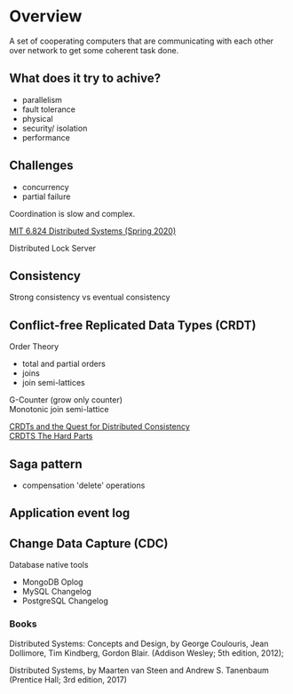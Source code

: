 # Overview

A set of cooperating computers that are communicating with each other over network to get some coherent task done.  

## What does it try to achive?
- parallelism
- fault tolerance
- physical
- security/ isolation
- performance

## Challenges
- concurrency
- partial failure

Coordination is slow and complex.  

[MIT 6.824 Distributed Systems (Spring 2020)](https://www.youtube.com/playlist?list=PLrw6a1wE39_tb2fErI4-WkMbsvGQk9_UB)  

Distributed Lock Server

## Consistency
Strong consistency vs eventual consistency  

## Conflict-free Replicated Data Types (CRDT)
Order Theory
- total and partial orders
- joins
- join semi-lattices

G-Counter (grow only counter)  
Monotonic join semi-lattice  

[CRDTs and the Quest for Distributed Consistency](https://www.youtube.com/watch?v=B5NULPSiOGw)  
[CRDTS The Hard Parts](https://www.youtube.com/watch?v=x7drE24geUw)  

## Saga pattern
- compensation 'delete' operations

## Application event log

## Change Data Capture (CDC)
Database native tools
- MongoDB Oplog
- MySQL Changelog
- PostgreSQL Changelog

### Books

Distributed Systems: Concepts and Design, by George Coulouris, Jean Dollimore, Tim Kindberg, Gordon Blair. (Addison Wesley; 5th edition, 2012);

Distributed Systems, by Maarten van Steen and Andrew S. Tanenbaum (Prentice Hall; 3rd edition, 2017)
